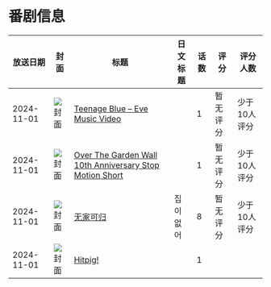 # 番剧信息

|放送日期|封面|标题|日文标题|话数|评分|评分人数|
|---|---|---|---|---|---|---|
|2024-11-01|![封面](https://lain.bgm.tv/pic/cover/c/f1/79/529156_9rdGr.jpg)|[Teenage Blue – Eve Music Video](https://bangumi.tv/subject/529156)||1|暂无评分|少于10人评分|
|2024-11-01|![封面](https://lain.bgm.tv/pic/cover/c/3e/fc/523005_40s0s.jpg)|[Over The Garden Wall 10th Anniversary Stop Motion Short](https://bangumi.tv/subject/523005)||1|暂无评分|少于10人评分|
|2024-11-01|![封面](https://lain.bgm.tv/pic/cover/c/9e/54/447530_Ocpci.jpg)|[无家可归](https://bangumi.tv/subject/447530)|집이 없어|8|暂无评分|少于10人评分|
|2024-11-01|![封面](https://lain.bgm.tv/pic/cover/c/16/95/523633_bZBag.jpg)|[Hitpig!](https://bangumi.tv/subject/523633)||1|||
